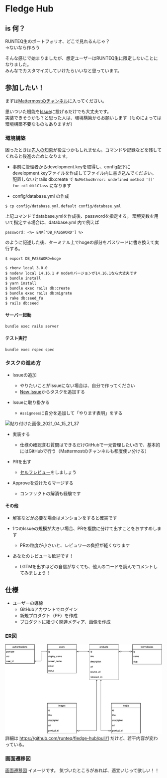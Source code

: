 # Fledge Hub

## is 何？

RUNTEQ生のポートフォリオ、どこで見れるんじゃ？<br>
→ないなら作ろう

そんな感じで始まりましたが、想定ユーザーはRUNTEQ生に限定しないことになりました。<br>
みんなでカスタマイズしていけたらいいなと思っています。

## 参加したい！

まずは[Mattermostのチャンネル](https://chat.runteq.jp/runteq/channels/c01rtlnl5qx)に入ってください。

思いついた機能を[Issue](https://github.com/runteq/fledge-hub/issues)に投げるだけでも大丈夫です。<br>
実装できそうかも？と思った人は、環境構築からお願いします（ものによっては環境構築不要なものもありますが）

### 環境構築

困ったときは[先人の知恵](https://github.com/runteq/fledge-hub/issues/12)が役立つかもしれません。コマンドや記録などを残してくれると後進のためになります。

- 事前に管理者からdevelopment.keyを取得し、config配下にdevelopment.keyファイルを作成してファイル内に書き込んでください。<br>
配置しないとrails db:create で `NoMethodError: undefined method '[]' for nil:NilClass` になります

- config/database.yml の作成

```
$ cp config/database.yml.default config/database.yml
```
上記コマンドでdatabase.ymlを作成後、passwordを指定する。
環境変数を用いて指定する場合は、database.yml 内で例えば
```
password: <%= ENV['DB_PASSWORD'] %>
```
のように記述した後、ターミナル上でhogeの部分をパスワードに書き換えて実行する。
```
$ export DB_PASSWORD=hoge
```


```
$ rbenv local 3.0.0
$ nodenv local 14.16.1 # nodeのバージョンが14.16.1なら大丈夫です
$ bundle install
$ yarn install
$ bundle exec rails db:create
$ bundle exec rails db:migrate
$ rake db:seed_fu
$ rails db:seed
```

#### サーバー起動
```
bundle exec rails server
```

#### テスト実行
```
bundle exec rspec spec
```

### タスクの進め方

- Issueの追加
  - やりたいことがIssueにない場合は、自分で作ってください
  - [New Issue](https://github.com/runteq/fledge-hub/issues/new)からタスクを追加する

- Issueに取り掛かる
  - `Assignees`に自分を追加して「やります表明」をする
<img width="1316" alt="貼り付けた画像_2021_04_15_21_37" src="https://user-images.githubusercontent.com/44717752/114870176-cecc9700-9e32-11eb-8bfd-ec153fe97744.png">

- 実装する
  - 仕様の確認含む質問はできるだけGitHubで一元管理したいので、基本的にはGitHubで行う（Mattermostのチャンネルも都度使い分ける）

- PRを出す
  - [セルフレビュー](https://beta-chelsea.hatenadiary.jp/entry/2020/12/19/125756)をしましょう

- Approveを受けたらマージする
  - コンフリクトの解消も経験です

#### その他

- 解答などが必要な場合はメンションをすると確実です

- 1つのIssueの規模が大きい場合、PRを複数に分けて出すことをおすすめします
  - PRの粒度が小さいと、レビュワーの負担が軽くなります

- あなたのレビューも歓迎です！
  - LGTMを出すほどの自信がなくても、他人のコードを読んでコメントしてみましょう！

## 仕様

- ユーザーの導線
  - GitHubアカウントでログイン
  - 新規プロダクト（PF）を作成
  - プロダクトに紐づく関連メディア、画像を作成

### ER図

![ER図](./erd.png)
詳細は https://github.com/runteq/fledge-hub/pull/1 だけど、若干内容が変わっている。

### 画面遷移図

[画面遷移図](https://www.figma.com/file/AwHt66yEYV4qlvxi4Nv19F/Runteq-senses?node-id=0%3A88)
イメージです。
気づいたところがあれば、適宜いじって欲しい！！
